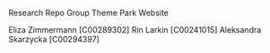 Research Repo Group
Theme Park Website


Eliza Zimmermann [C00289302]
Rin Larkin [C00241015]
Aleksandra Skarzycka [C00294397]
